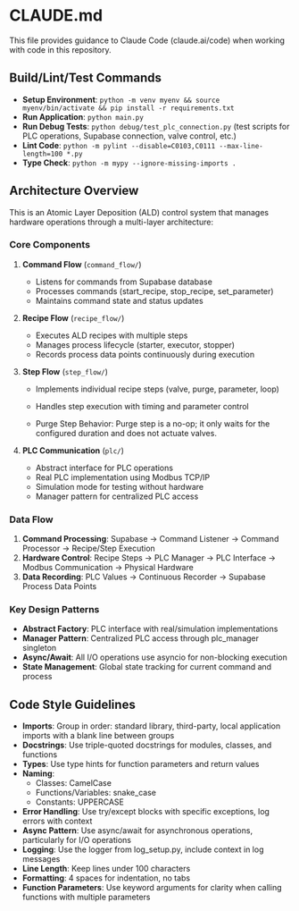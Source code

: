 # CLAUDE.md

This file provides guidance to Claude Code (claude.ai/code) when working with code in this repository.

## Build/Lint/Test Commands

- **Setup Environment**: `python -m venv myenv && source myenv/bin/activate && pip install -r requirements.txt`
- **Run Application**: `python main.py`
- **Run Debug Tests**: `python debug/test_plc_connection.py` (test scripts for PLC operations, Supabase connection, valve control, etc.)
- **Lint Code**: `python -m pylint --disable=C0103,C0111 --max-line-length=100 *.py`
- **Type Check**: `python -m mypy --ignore-missing-imports .`

## Architecture Overview

This is an Atomic Layer Deposition (ALD) control system that manages hardware operations through a multi-layer architecture:

### Core Components

1. **Command Flow** (`command_flow/`)

   - Listens for commands from Supabase database
   - Processes commands (start_recipe, stop_recipe, set_parameter)
   - Maintains command state and status updates
2. **Recipe Flow** (`recipe_flow/`)

   - Executes ALD recipes with multiple steps
   - Manages process lifecycle (starter, executor, stopper)
   - Records process data points continuously during execution
3. **Step Flow** (`step_flow/`)

   - Implements individual recipe steps (valve, purge, parameter, loop)
   - Handles step execution with timing and parameter control
   
   - Purge Step Behavior: Purge step is a no-op; it only waits for the configured duration and does not actuate valves.
4. **PLC Communication** (`plc/`)

   - Abstract interface for PLC operations
   - Real PLC implementation using Modbus TCP/IP
   - Simulation mode for testing without hardware
   - Manager pattern for centralized PLC access

### Data Flow

1. **Command Processing**: Supabase → Command Listener → Command Processor → Recipe/Step Execution
2. **Hardware Control**: Recipe Steps → PLC Manager → PLC Interface → Modbus Communication → Physical Hardware
3. **Data Recording**: PLC Values → Continuous Recorder → Supabase Process Data Points

### Key Design Patterns

- **Abstract Factory**: PLC interface with real/simulation implementations
- **Manager Pattern**: Centralized PLC access through plc_manager singleton
- **Async/Await**: All I/O operations use asyncio for non-blocking execution
- **State Management**: Global state tracking for current command and process

## Code Style Guidelines

- **Imports**: Group in order: standard library, third-party, local application imports with a blank line between groups
- **Docstrings**: Use triple-quoted docstrings for modules, classes, and functions
- **Types**: Use type hints for function parameters and return values
- **Naming**:
  - Classes: CamelCase
  - Functions/Variables: snake_case
  - Constants: UPPERCASE
- **Error Handling**: Use try/except blocks with specific exceptions, log errors with context
- **Async Pattern**: Use async/await for asynchronous operations, particularly for I/O operations
- **Logging**: Use the logger from log_setup.py, include context in log messages
- **Line Length**: Keep lines under 100 characters
- **Formatting**: 4 spaces for indentation, no tabs
- **Function Parameters**: Use keyword arguments for clarity when calling functions with multiple parameters
